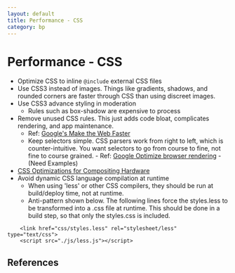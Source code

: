 ```yaml
---
layout: default
title: Performance - CSS
category: bp
---
```


# Performance - CSS

- Optimize CSS to inline `@include` external CSS files
- Use CSS3 instead of images. Things like gradients, shadows, and rounded corners are faster through CSS than using discreet images.
- Use CSS3 advance styling in moderation
	- Rules such as box-shadow are expensive to process
- Remove unused CSS rules. This just adds code bloat, complicates rendering, and app maintenance.
	- Ref: [Google's Make the Web Faster](https://developers.google.com/speed/docs/best-practices/payload#RemoveUnusedCSS)
	- Keep selectors simple. CSS parsers work from right to left, which is counter-intuitive. You want selectors to go from course to fine, not fine to course grained.
			- Ref: [Google Optimize browser rendering](https://developers.google.com/speed/docs/best-practices/rendering#UseEfficientCSSSelectors)
			- (Need Examples)
- [CSS Optimizations for Compositing Hardware](http://ariya.ofilabs.com/2013/06/optimizing-css3-for-gpu-compositing.html)
- Avoid dynamic CSS language compilation at runtime
	- When using 'less' or other CSS compilers, they should be run at build/deploy time, not at runtime.
	- Anti-pattern shown below. The following lines force the styles.less to be transformed into a .css file at runtime. This should be done in a build step, so that only the styles.css is included.

```
    <link href="css/styles.less" rel="stylesheet/less" type="text/css">
    <script src="./js/less.js"></script>
```


## References


<!-- =====[ Keep all links inline.  It will make breaking up docs easier ]===== -->

